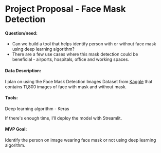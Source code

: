# Project Proposal - Face Mask Detection

#### Question/need:

- Can we build a tool that helps identify person with or without face mask using deep learning algorithm?
- There are a few use cases where this mask detection could be beneficial - airports, hospitals, office and working spaces.

#### Data Description:

I plan on using the Face Mask Detection Images Dataset from [Kaggle](https://www.kaggle.com/ashishjangra27/face-mask-12k-images-dataset) that contains 11,800 images of face with mask and without mask.

#### Tools:

Deep learning algorithm - Keras

If there's enough time, I'll deploy the model with Streamlit.

#### MVP Goal:

Identify the person on image wearing face mask or not using deep learning algorithm. 



